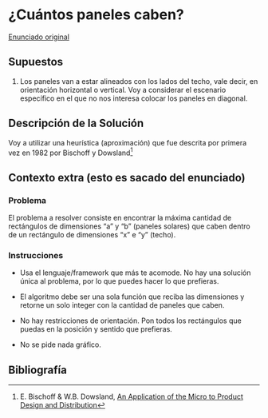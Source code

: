 # ¿Cuántos paneles caben?

[Enunciado original](https://ruufsolar.notion.site/Cu-ntos-paneles-caben-a12d329198dd445a903c5be094816afa)

## Supuestos

1. Los paneles van a estar alineados con los lados del techo, vale decir, en orientación horizontal o vertical. Voy a considerar el escenario específico en el que no nos interesa colocar los paneles en diagonal.

## Descripción de la Solución

Voy a utilizar una heurística (aproximación) que fue descrita por primera vez en 1982 por Bischoff y Dowsland[^1]



## Contexto extra (esto es sacado del enunciado)

### Problema

El problema a resolver consiste en encontrar la máxima cantidad de rectángulos de dimensiones “a” y “b” (paneles solares) que caben dentro de un rectángulo de dimensiones “x” e “y” (techo).

### Instrucciones

* Usa el lenguaje/framework que más te acomode. No hay una solución única al problema, por lo que puedes hacer lo que prefieras.

* El algoritmo debe ser una sola función que reciba las dimensiones y retorne un solo integer con la cantidad de paneles que caben.

* No hay restricciones de orientación. Pon todos los rectángulos que puedas en la posición y sentido que prefieras.

* No se pide nada gráfico.

## Bibliografía

[^1]: E. Bischoff & W.B. Dowsland, [An Application of the Micro to Product Design and Distribution](https://link.springer.com/article/10.1057/jors.1982.54)